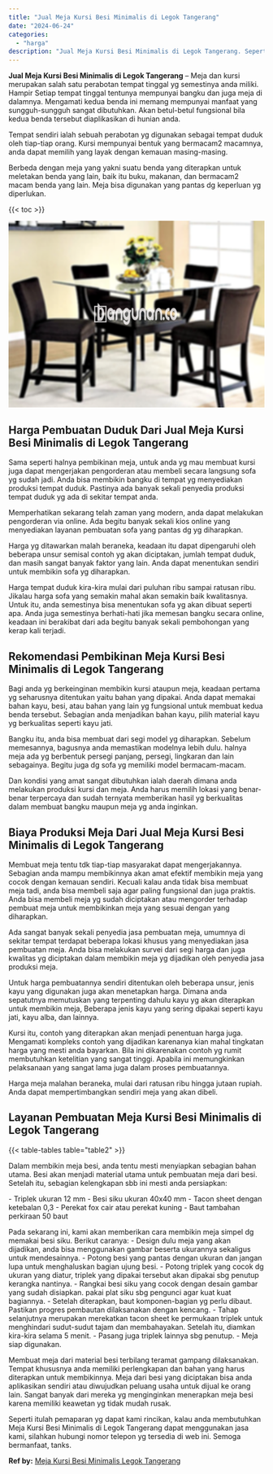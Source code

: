 ```yaml
---
title: "Jual Meja Kursi Besi Minimalis di Legok Tangerang"
date: "2024-06-24"
categories: 
  - "harga"
description: "Jual Meja Kursi Besi Minimalis di Legok Tangerang. Seperti itulah pemaparan yg dapat kami rincikan, kalau anda membutuhkan Meja Kursi Besi Minimalis di Legok..."
---
```


**Jual Meja Kursi Besi Minimalis di Legok Tangerang** – Meja dan kursi merupakan salah satu perabotan tempat tinggal yg semestinya anda miliki. Hampir Setiap tempat tinggal tentunya mempunyai bangku dan juga meja di dalamnya. Mengamati kedua benda ini memang mempunyai manfaat yang sungguh-sungguh sangat dibutuhkan. Akan betul-betul fungsional bila kedua benda tersebut diaplikasikan di hunian anda.

Tempat sendiri ialah sebuah perabotan yg digunakan sebagai tempat duduk oleh tiap-tiap orang. Kursi mempunyai bentuk yang bermacam2 macamnya, anda dapat memilih yang layak dengan kemauan masing-masing.

Berbeda dengan meja yang yakni suatu benda yang diterapkan untuk meletakan benda yang lain, baik itu buku, makanan, dan bermacam2 macam benda yang lain. Meja bisa digunakan yang pantas dg keperluan yg diperlukan.

{{< toc >}}

![Jual Meja Kursi Besi Minimalis di Legok Tangerang](/images/jual-meja-besi-murah03.png)

## Harga Pembuatan Duduk Dari Jual Meja Kursi Besi Minimalis di Legok Tangerang

Sama seperti halnya pembikinan meja, untuk anda yg mau membuat kursi juga dapat mengerjakan pengorderan atau membeli secara langsung sofa yg sudah jadi. Anda bisa membikin bangku di tempat yg menyediakan produksi tempat duduk. Pastinya ada banyak sekali penyedia produksi tempat duduk yg ada di sekitar tempat anda.

Memperhatikan sekarang telah zaman yang modern, anda dapat melakukan pengorderan via online. Ada begitu banyak sekali kios online yang menyediakan layanan pembuatan sofa yang pantas dg yg diharapkan.

Harga yg ditawarkan malah beraneka, keadaan itu dapat dipengaruhi oleh beberapa unsur semisal contoh yg akan diciptakan, jumlah tempat duduk, dan masih sangat banyak faktor yang lain. Anda dapat menentukan sendiri untuk membikin sofa yg diharapkan.

Harga tempat duduk kira-kira mulai dari puluhan ribu sampai ratusan ribu. Jikalau harga sofa yang semakin mahal akan semakin baik kwalitasnya. Untuk itu, anda semestinya bisa menentukan sofa yg akan dibuat seperti apa. Anda juga semestinya berhati-hati jika memesan bangku secara online, keadaan ini berakibat dari ada begitu banyak sekali pembohongan yang kerap kali terjadi.

## Rekomendasi Pembikinan Meja Kursi Besi Minimalis di Legok Tangerang

Bagi anda yg berkeinginan membikin kursi ataupun meja, keadaan pertama yg seharusnya ditentukan yaitu bahan yang dipakai. Anda dapat memakai bahan kayu, besi, atau bahan yang lain yg fungsional untuk membuat kedua benda tersebut. Sebagian anda menjadikan bahan kayu, pilih material kayu yg berkualitas seperti kayu jati.

Bangku itu, anda bisa membuat dari segi model yg diharapkan. Sebelum memesannya, bagusnya anda memastikan modelnya lebih dulu. halnya meja ada yg berbentuk persegi panjang, persegi, lingkaran dan lain sebagainya. Begitu juga dg sofa yg memiliki model bermacam-macam.

Dan kondisi yang amat sangat dibutuhkan ialah daerah dimana anda melakukan produksi kursi dan meja. Anda harus memilih lokasi yang benar-benar terpercaya dan sudah ternyata memberikan hasil yg berkualitas dalam membuat bangku maupun meja yg anda inginkan.

## Biaya Produksi Meja Dari Jual Meja Kursi Besi Minimalis di Legok Tangerang

Membuat meja tentu tdk tiap-tiap masyarakat dapat mengerjakannya. Sebagian anda mampu membikinnya akan amat efektif membikin meja yang cocok dengan kemauan sendiri. Kecuali kalau anda tidak bisa membuat meja tadi, anda bisa membeli saja agar paling fungsional dan juga praktis. Anda bisa membeli meja yg sudah diciptakan atau mengorder terhadap pembuat meja untuk membikinkan meja yang sesuai dengan yang diharapkan.

Ada sangat banyak sekali penyedia jasa pembuatan meja, umumnya di sekitar tempat terdapat beberapa lokasi khusus yang menyediakan jasa pembuatan meja. Anda bisa melakukan survei dari segi harga dan juga kwalitas yg diciptakan dalam membikin meja yg dijadikan oleh penyedia jasa produksi meja.

Untuk harga pembuatannya sendiri ditentukan oleh beberapa unsur, jenis kayu yang digunakan juga akan menetapkan harga. Dimana anda sepatutnya memutuskan yang terpenting dahulu kayu yg akan diterapkan untuk membikin meja, Beberapa jenis kayu yang sering dipakai seperti kayu jati, kayu alba, dan lainnya.

Kursi itu, contoh yang diterapkan akan menjadi penentuan harga juga. Mengamati kompleks contoh yang dijadikan karenanya kian mahal tingkatan harga yang mesti anda bayarkan. Bila ini dikarenakan contoh yg rumit membutuhkan ketelitian yang sangat tinggi. Apabila ini memungkinkan pelaksanaan yang sangat lama juga dalam proses pembuatannya.

Harga meja malahan beraneka, mulai dari ratusan ribu hingga jutaan rupiah. Anda dapat mempertimbangkan sendiri meja yang akan dibeli.

## Layanan Pembuatan Meja Kursi Besi Minimalis di Legok Tangerang

{{< table-tables table="table2" >}}

Dalam membikin meja besi, anda tentu mesti menyiapkan sebagian bahan utama. Besi akan menjadi material utama untuk pembuatan meja dari besi. Setelah itu, sebagian kelengkapan sbb ini mesti anda persiapkan:

\- Triplek ukuran 12 mm - Besi siku ukuran 40x40 mm - Tacon sheet dengan ketebalan 0,3 - Perekat fox cair atau perekat kuning - Baut tambahan perkiraan 50 baut

Pada sekarang ini, kami akan memberikan cara membikin meja simpel dg memakai besi siku. Berikut caranya: - Design dulu meja yang akan dijadikan, anda bisa menggunakan gambar beserta ukurannya sekaligus untuk mendesainnya. - Potong besi yang pantas dengan ukuran dan jangan lupa untuk menghaluskan bagian ujung besi. - Potong triplek yang cocok dg ukuran yang diatur, triplek yang dipakai tersebut akan dipakai sbg penutup kerangka nantinya. - Rangkai besi siku yang cocok dengan desain gambar yang sudah disiapkan. pakai plat siku sbg pengunci agar kuat kuat bagiannya. - Setelah diterapkan, baut komponen-bagian yg perlu dibaut. Pastikan progres pembautan dilaksanakan dengan kencang. - Tahap selanjutnya merupakan merekatkan tacon sheet ke permukaan triplek untuk menghindari sudut-sudut tajam dan membahayakan. Setelah itu, diamkan kira-kira selama 5 menit. - Pasang juga triplek lainnya sbg penutup. - Meja siap digunakan.

Membuat meja dari material besi terbilang teramat gampang dilaksanakan. Tempat khususnya anda memiliki perlengkapan dan bahan yang harus diterapkan untuk membikinnya. Meja dari besi yang diciptakan bisa anda aplikasikan sendiri atau diwujudkan peluang usaha untuk dijual ke orang lain. Sangat banyak dari mereka yg menginginkan menerapkan meja besi karena memiliki keawetan yg tidak mudah rusak.

Seperti itulah pemaparan yg dapat kami rincikan, kalau anda membutuhkan Meja Kursi Besi Minimalis di Legok Tangerang dapat menggunakan jasa kami, silahkan hubungi nomor telepon yg tersedia di web ini. Semoga bermanfaat, tanks.

**Ref by:** [Meja Kursi Besi Minimalis Legok Tangerang](https://id.wikipedia.org/wiki/Meja)
